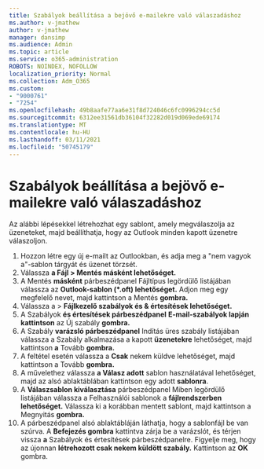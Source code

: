 ```yaml
---
title: Szabályok beállítása a bejövő e-mailekre való válaszadáshoz
ms.author: v-jmathew
author: v-jmathew
manager: dansimp
ms.audience: Admin
ms.topic: article
ms.service: o365-administration
ROBOTS: NOINDEX, NOFOLLOW
localization_priority: Normal
ms.collection: Adm_O365
ms.custom:
- "9000761"
- "7254"
ms.openlocfilehash: 49b8aafe77aa6e31f8d724046c6fc0996294cc5d
ms.sourcegitcommit: 6312ee31561db36104f32282d019d069ede69174
ms.translationtype: MT
ms.contentlocale: hu-HU
ms.lasthandoff: 03/11/2021
ms.locfileid: "50745179"
---
```

# <a name="set-up-rules-to-reply-to-incoming-emails"></a>Szabályok beállítása a bejövő e-mailekre való válaszadáshoz

Az alábbi lépésekkel létrehozhat egy sablont, amely megválaszolja az üzeneteket, majd beállíthatja, hogy az Outlook minden kapott üzenetre válaszoljon.

1. Hozzon létre egy új e-mailt az Outlookban, és adja meg a "nem vagyok a"-sablon tárgyát és üzenet törzsét.
2. Válassza **a Fájl > Mentés másként lehetőséget.**
3. A Mentés **másként** párbeszédpanel Fájltípus legördülő listájában válassza az **Outlook-sablon (*.oft) lehetőséget.**  Adjon meg egy megfelelő nevet, majd kattintson a Mentés **gombra.**
4. Válassza a  >  **Fájlkezelő szabályok és & értesítések lehetőséget.**
5. A Szabályok **és értesítések párbeszédpanel** **E-mail-szabályok lapján kattintson** az Új szabály **gombra.**
6. A Szabály **varázsló párbeszédpanel** Indítás üres szabály listájában válassza a Szabály alkalmazása a kapott **üzenetekre** lehetőséget, majd kattintson **a** Tovább **gombra.**
7. A feltétel esetén válassza a **Csak** nekem küldve lehetőséget, majd kattintson a Tovább **gombra.**
8. A művelethez válassza **a Válasz adott** sablon használatával lehetőséget, majd az alsó ablaktáblában kattintson egy adott **sablonra**.
9. A **Válaszsablon kiválasztása** párbeszédpanel Miben  legördülő listájában válassza a Felhasználói sablonok a **fájlrendszerben lehetőséget.** Válassza ki a korábban mentett sablont, majd kattintson a Megnyitás **gombra.**
10. A párbeszédpanel alsó ablaktábláján láthatja, hogy a sablonfájl be van szúrva. A **Befejezés gombra** kattintva zárja be a varázslót, és térjen vissza **a** Szabályok és értesítések párbeszédpanelre. Figyelje meg, hogy az újonnan **létrehozott csak nekem küldött szabály.** Kattintson az **OK** gombra.
